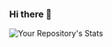 ### Hi there 👋
![Your Repository's Stats](https://github-readme-stats.vercel.app/api?username=Your_GitHub_Username&show_icons=true)

